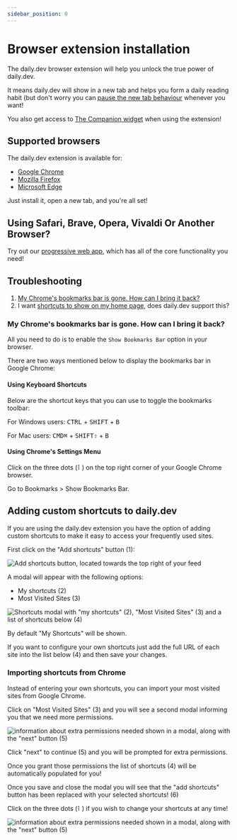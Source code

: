 ```yaml
---
sidebar_position: 0
---
```


# Browser extension installation

The daily.dev browser extension will help you unlock the true power of daily.dev.

It means daily.dev will show in a new tab and helps you form a daily reading habit (but don't worry you can [pause the new tab behaviour](/key-features/pause-new-tab.md) whenever you want!

You also get access to [The Companion widget](/key-features/the-companion.md) when using the extension!

## Supported browsers

The daily.dev extension is available for:

- [Google Chrome](https://chrome.google.com/webstore/detail/dailydev-the-homepage-dev/jlmpjdjjbgclbocgajdjefcidcncaied?hl=en)
- [Mozilla Firefox](https://addons.mozilla.org/en-US/firefox/addon/daily/)
- [Microsoft Edge](https://microsoftedge.microsoft.com/addons/detail/dailydev-the-homepage-/cbdhgldgiancdheindpekpcbkccpjaeb?hl=en-GB)

Just install it, open a new tab, and you're all set!

## Using Safari, Brave, Opera, Vivaldi Or Another Browser?

Try out our [progressive web app](/getting-started/pwa.md), which has all of the core functionality you need! 

## Troubleshooting

1. [My Chrome's bookmarks bar is gone. How can I bring it back?](#my-chromes-bookmarks-bar-is-gone-how-can-i-bring-it-back)
2. I want [shortcuts to show on my home page](#adding-custom-shortcuts-to-dailydev), does daily.dev support this?

### My Chrome's bookmarks bar is gone. How can I bring it back?

All you need to do is to enable the `Show Bookmarks Bar` option in your browser. 

There are two ways mentioned below to display the bookmarks bar in Google Chrome:

#### Using Keyboard Shortcuts

Below are the shortcut keys that you can use to toggle the bookmarks toolbar:

For Windows users: <kbd>CTRL</kbd> + <kbd>SHIFT</kbd> + <kbd>B</kbd>

For Mac users: <kbd>CMD⌘</kbd> + <kbd>SHIFT⇧</kbd> + <kbd>B</kbd>

#### Using Chrome's Settings Menu

Click on the three dots (⠇) on the top right corner of your Google Chrome browser. 

Go to Bookmarks > Show Bookmarks Bar.

## Adding custom shortcuts to daily.dev

If you are using the daily.dev extension you have the option of adding custom shortcuts to make it easy to access your frequently used sites.

First click on the "Add shortcuts" button (1):

![Add shortcuts button, located towards the top right of your feed](https://daily-now-res.cloudinary.com/image/upload/v1663490601/docs-v2/shortcuts-1.jpg)

A modal will appear with the following options:
- My shortcuts (2)
- Most Visited Sites (3)

![Shortcuts modal with "my shortcuts" (2), "Most Visited Sites" (3) and a list of shortcuts below (4)](https://daily-now-res.cloudinary.com/image/upload/v1663490601/docs-v2/shortcuts-2.jpg)

By default "My Shortcuts" will be shown. 

If you want to configure your own shortcuts just add the full URL of each site into the list below (4) and then save your changes.

### Importing shortcuts from Chrome
Instead of entering your own shortcuts, you can import your most visited sites from Google Chrome.

Click on "Most Visited Sites" (3) and you will see a second modal informing you that we need more permissions. 

![information about extra permissions needed shown in a modal, along with the "next" button (5)](https://daily-now-res.cloudinary.com/image/upload/v1663490601/docs-v2/shortcuts-3.jpg)

Click "next" to continue (5) and you will be prompted for extra permissions.

Once you grant those permissions the list of shortcuts (4) will be automatically populated for you!

Once you save and close the modal you will see that the "add shortcuts" button has been replaced with your selected shortcuts! (6)

Click on the three dots (⠇) if you wish to change your shortcuts at any time!

![information about extra permissions needed shown in a modal, along with the "next" button (5)](https://daily-now-res.cloudinary.com/image/upload/v1663490601/docs-v2/shortcuts-4.jpg)
